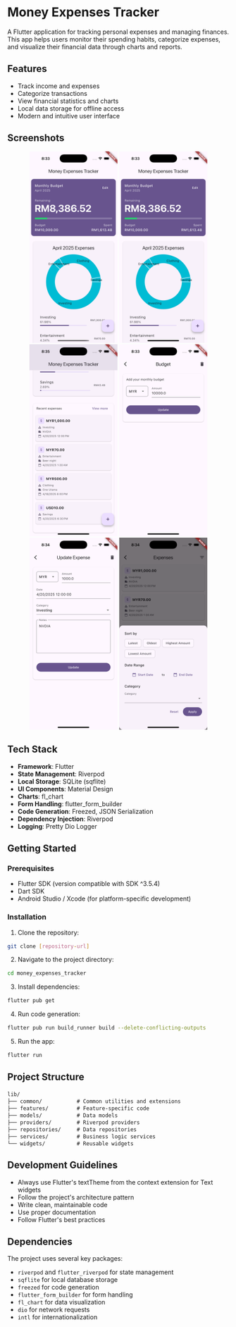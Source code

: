 # Money Expenses Tracker

A Flutter application for tracking personal expenses and managing finances. This app helps users monitor their spending habits, categorize expenses, and visualize their financial data through charts and reports.

## Features

- Track income and expenses
- Categorize transactions
- View financial statistics and charts
- Local data storage for offline access
- Modern and intuitive user interface

## Screenshots

<div align="center">
  <img src="screenshots/Simulator Screenshot - iPhone 16 Pro - 2025-04-21 at 08.33.39.png" alt="Home Screen" width="200"/>
  <img src="screenshots/Simulator Screenshot - iPhone 16 Pro - 2025-04-21 at 08.33.50.png" alt="Expenses List" width="200"/>
   <img src="screenshots/Simulator Screenshot - iPhone 16 Pro - 2025-04-21 at 08.35.30.png" alt="Expenses" width="200"/>
  <img src="screenshots/Simulator Screenshot - iPhone 16 Pro - 2025-04-21 at 08.33.55.png" alt="Add Expense" width="200"/>
  <img src="screenshots/Simulator Screenshot - iPhone 16 Pro - 2025-04-21 at 08.34.04.png" alt="Statistics" width="200"/>
  <img src="screenshots/Simulator Screenshot - iPhone 16 Pro - 2025-04-21 at 08.34.11.png" alt="Settings" width="200"/>
</div>

## Tech Stack

- **Framework**: Flutter
- **State Management**: Riverpod
- **Local Storage**: SQLite (sqflite)
- **UI Components**: Material Design
- **Charts**: fl_chart
- **Form Handling**: flutter_form_builder
- **Code Generation**: Freezed, JSON Serialization
- **Dependency Injection**: Riverpod
- **Logging**: Pretty Dio Logger

## Getting Started

### Prerequisites

- Flutter SDK (version compatible with SDK ^3.5.4)
- Dart SDK
- Android Studio / Xcode (for platform-specific development)

### Installation

1. Clone the repository:

```bash
git clone [repository-url]
```

2. Navigate to the project directory:

```bash
cd money_expenses_tracker
```

3. Install dependencies:

```bash
flutter pub get
```

4. Run code generation:

```bash
flutter pub run build_runner build --delete-conflicting-outputs
```

5. Run the app:

```bash
flutter run
```

## Project Structure

```
lib/
├── common/           # Common utilities and extensions
├── features/         # Feature-specific code
├── models/           # Data models
├── providers/        # Riverpod providers
├── repositories/     # Data repositories
├── services/         # Business logic services
└── widgets/          # Reusable widgets
```

## Development Guidelines

- Always use Flutter's textTheme from the context extension for Text widgets
- Follow the project's architecture pattern
- Write clean, maintainable code
- Use proper documentation
- Follow Flutter's best practices

## Dependencies

The project uses several key packages:

- `riverpod` and `flutter_riverpod` for state management
- `sqflite` for local database storage
- `freezed` for code generation
- `flutter_form_builder` for form handling
- `fl_chart` for data visualization
- `dio` for network requests
- `intl` for internationalization
